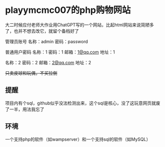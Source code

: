 # playymcmc007的php购物网站
大二时候应付老师大作业用ChatGPT写的一个网站，比起html网站来说简陋多了，也并不想去改它，就留个备档好了

管理员账号
名称：admin
密码：password

普通用户密码
名称：1
密码：1
邮箱：1@qq.com
地址：1

名称：2
密码：2
邮箱：2@qq.com
地址：2

<del>只卖皮球和玩偶，不买拉倒</del>

 ## 提醒
 项目内有个sql，github似乎没法检测出来，这个sql是核心，没了这玩意网页就废了一半，用法我忘了

## 环境
一个支持php的软件（如wampserver）和一个支持sql的软件（如MySQL）
